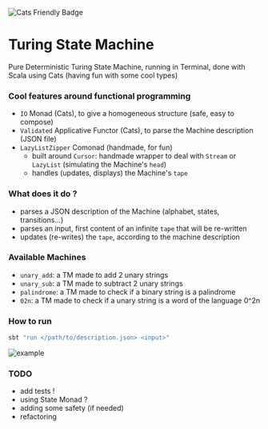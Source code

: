 ![Cats Friendly Badge](https://typelevel.org/cats/img/cats-badge-tiny.png)

Turing State Machine
=

Pure Deterministic Turing State Machine, running in Terminal, done with Scala using Cats (having fun with some cool types)

### Cool features around functional programming
 - `IO` Monad (Cats), to give a homogeneous structure (safe, easy to compose)
 - `Validated` Applicative Functor (Cats), to parse the Machine description (JSON file)
 - `LazyListZipper` Comonad (handmade, for fun)
   - built around `Cursor`: handmade wrapper to deal with `Stream` or `LazyList` (simulating the Machine's `head`)
   - handles (updates, displays) the Machine's `tape`

### What does it do ?
 - parses a JSON description of the Machine (alphabet, states, transitions...)
 - parses an input, first content of an infinite `tape` that will be re-written
 - updates (re-writes) the `tape`, according to the machine description

### Available Machines
 - `unary_add`:  a TM made to add 2 unary strings
 - `unary_sub`:  a TM made to subtract 2 unary strings
 - `palindrome`: a TM made to check if a binary string is a palindrome
 - `02n`:        a TM made to check if a unary string is a word of the language 0^2n

### How to run
 ```bash
 sbt "run </path/to/description.json> <input>"
 ```
![example](https://i.ibb.co/VJn6sQh/Capture-d-e-cran-2019-08-13-a-19-01-45.png)

### TODO
 - add tests !
 - using State Monad ?
 - adding some safety (if needed)
 - refactoring

